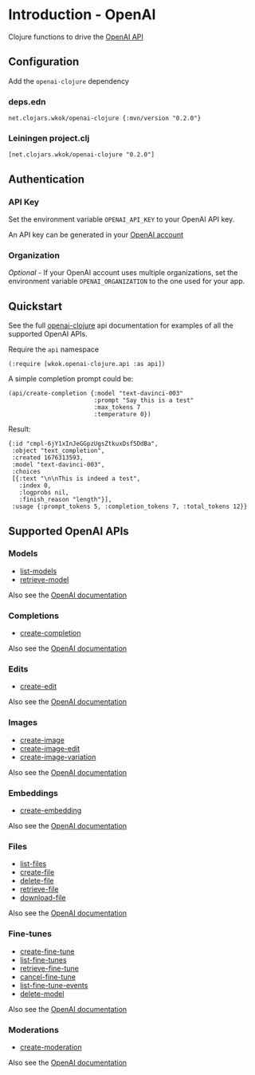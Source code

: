 # Introduction - OpenAI

Clojure functions to drive the [OpenAI API](https://platform.openai.com/docs/introduction)

## Configuration

Add the `openai-clojure` dependency

### deps.edn

```
net.clojars.wkok/openai-clojure {:mvn/version "0.2.0"}
```

### Leiningen project.clj

```
[net.clojars.wkok/openai-clojure "0.2.0"]
```

## Authentication

### API Key

Set the environment variable `OPENAI_API_KEY` to your OpenAI API key.

An API key can be generated in your [OpenAI account](https://platform.openai.com/account/api-keys)

### Organization

*Optional* - If your OpenAI account uses multiple organizations, set the environment variable `OPENAI_ORGANIZATION` to the one used for your app.

## Quickstart

See the full [openai-clojure](wkok.openai-clojure.api.html) api documentation for examples of all the supported OpenAI APIs.

Require the `api` namespace

```
(:require [wkok.openai-clojure.api :as api])
```

A simple completion prompt could be:

```
(api/create-completion {:model "text-davinci-003"
                        :prompt "Say this is a test"
                        :max_tokens 7
                        :temperature 0})
```

Result:
```
{:id "cmpl-6jY1xInJeGGpzUgsZtkuxDsf5DdBa",
 :object "text_completion",
 :created 1676313593,
 :model "text-davinci-003",
 :choices
 [{:text "\n\nThis is indeed a test",
   :index 0,
   :logprobs nil,
   :finish_reason "length"}],
 :usage {:prompt_tokens 5, :completion_tokens 7, :total_tokens 12}}
```

## Supported OpenAI APIs

### Models

* [list-models](wkok.openai-clojure.api.html#var-list-models)
* [retrieve-model](wkok.openai-clojure.api.html#var-retrieve-model)

Also see the [OpenAI documentation](https://platform.openai.com/docs/api-reference/models)

### Completions

* [create-completion](wkok.openai-clojure.api.html#var-create-completion)

Also see the [OpenAI documentation](https://platform.openai.com/docs/api-reference/completions)

### Edits

* [create-edit](wkok.openai-clojure.api.html#var-create-edit)

Also see the [OpenAI documentation](https://platform.openai.com/docs/api-reference/edits)

### Images

* [create-image](wkok.openai-clojure.api.html#var-create-image)
* [create-image-edit](wkok.openai-clojure.api.html#var-create-image-edit)
* [create-image-variation](wkok.openai-clojure.api.html#var-create-image-variation)

Also see the [OpenAI documentation](https://platform.openai.com/docs/api-reference/images)

### Embeddings

* [create-embedding](wkok.openai-clojure.api.html#var-create-embedding)

Also see the [OpenAI documentation](https://platform.openai.com/docs/api-reference/embeddings)

### Files

* [list-files](wkok.openai-clojure.api.html#var-list-files)
* [create-file](wkok.openai-clojure.api.html#var-create-file)
* [delete-file](wkok.openai-clojure.api.html#var-delete-file)
* [retrieve-file](wkok.openai-clojure.api.html#var-retrieve-file)
* [download-file](wkok.openai-clojure.api.html#var-download-file)

Also see the [OpenAI documentation](https://platform.openai.com/docs/api-reference/files)

### Fine-tunes

* [create-fine-tune](wkok.openai-clojure.api.html#var-create-fine-tune)
* [list-fine-tunes](wkok.openai-clojure.api.html#var-list-fine-tunes)
* [retrieve-fine-tune](wkok.openai-clojure.api.html#var-retrieve-fine-tune)
* [cancel-fine-tune](wkok.openai-clojure.api.html#var-cancel-fine-tune)
* [list-fine-tune-events](wkok.openai-clojure.api.html#var-list-fine-tune-events)
* [delete-model](wkok.openai-clojure.api.html#var-delete-model)

Also see the [OpenAI documentation](https://platform.openai.com/docs/api-reference/fine-tunes)

### Moderations

* [create-moderation](wkok.openai-clojure.api.html#var-create-moderation)

Also see the [OpenAI documentation](https://platform.openai.com/docs/api-reference/moderations)
